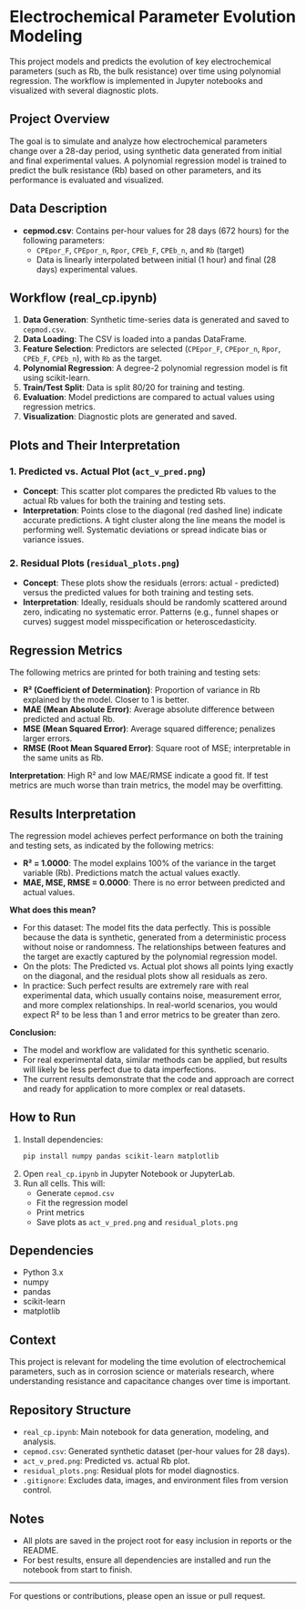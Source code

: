 # Electrochemical Parameter Evolution Modeling

This project models and predicts the evolution of key electrochemical parameters (such as Rb, the bulk resistance) over time using polynomial regression. The workflow is implemented in Jupyter notebooks and visualized with several diagnostic plots.

## Project Overview

The goal is to simulate and analyze how electrochemical parameters change over a 28-day period, using synthetic data generated from initial and final experimental values. A polynomial regression model is trained to predict the bulk resistance (Rb) based on other parameters, and its performance is evaluated and visualized.

## Data Description

- **cepmod.csv**: Contains per-hour values for 28 days (672 hours) for the following parameters:
  - `CPEpor_F`, `CPEpor_n`, `Rpor`, `CPEb_F`, `CPEb_n`, and `Rb` (target)
  - Data is linearly interpolated between initial (1 hour) and final (28 days) experimental values.
  
## Workflow (real_cp.ipynb)

1. **Data Generation**: Synthetic time-series data is generated and saved to `cepmod.csv`.
2. **Data Loading**: The CSV is loaded into a pandas DataFrame.
3. **Feature Selection**: Predictors are selected (`CPEpor_F`, `CPEpor_n`, `Rpor`, `CPEb_F`, `CPEb_n`), with `Rb` as the target.
4. **Polynomial Regression**: A degree-2 polynomial regression model is fit using scikit-learn.
5. **Train/Test Split**: Data is split 80/20 for training and testing.
6. **Evaluation**: Model predictions are compared to actual values using regression metrics.
7. **Visualization**: Diagnostic plots are generated and saved.

## Plots and Their Interpretation

### 1. Predicted vs. Actual Plot (`act_v_pred.png`)
- **Concept**: This scatter plot compares the predicted Rb values to the actual Rb values for both the training and testing sets.
- **Interpretation**: Points close to the diagonal (red dashed line) indicate accurate predictions. A tight cluster along the line means the model is performing well. Systematic deviations or spread indicate bias or variance issues.

### 2. Residual Plots (`residual_plots.png`)
- **Concept**: These plots show the residuals (errors: actual - predicted) versus the predicted values for both training and testing sets.
- **Interpretation**: Ideally, residuals should be randomly scattered around zero, indicating no systematic error. Patterns (e.g., funnel shapes or curves) suggest model misspecification or heteroscedasticity.

## Regression Metrics

The following metrics are printed for both training and testing sets:
- **R² (Coefficient of Determination)**: Proportion of variance in Rb explained by the model. Closer to 1 is better.
- **MAE (Mean Absolute Error)**: Average absolute difference between predicted and actual Rb.
- **MSE (Mean Squared Error)**: Average squared difference; penalizes larger errors.
- **RMSE (Root Mean Squared Error)**: Square root of MSE; interpretable in the same units as Rb.

**Interpretation**: High R² and low MAE/RMSE indicate a good fit. If test metrics are much worse than train metrics, the model may be overfitting.

## Results Interpretation

The regression model achieves perfect performance on both the training and testing sets, as indicated by the following metrics:
- **R² = 1.0000**: The model explains 100% of the variance in the target variable (Rb). Predictions match the actual values exactly.
- **MAE, MSE, RMSE = 0.0000**: There is no error between predicted and actual values.

**What does this mean?**
- For this dataset: The model fits the data perfectly. This is possible because the data is synthetic, generated from a deterministic process without noise or randomness. The relationships between features and the target are exactly captured by the polynomial regression model.
- On the plots: The Predicted vs. Actual plot shows all points lying exactly on the diagonal, and the residual plots show all residuals as zero.
- In practice: Such perfect results are extremely rare with real experimental data, which usually contains noise, measurement error, and more complex relationships. In real-world scenarios, you would expect R² to be less than 1 and error metrics to be greater than zero.

**Conclusion:**
- The model and workflow are validated for this synthetic scenario.
- For real experimental data, similar methods can be applied, but results will likely be less perfect due to data imperfections.
- The current results demonstrate that the code and approach are correct and ready for application to more complex or real datasets.

## How to Run

1. Install dependencies:
   ```bash
   pip install numpy pandas scikit-learn matplotlib
   ```
2. Open `real_cp.ipynb` in Jupyter Notebook or JupyterLab.
3. Run all cells. This will:
   - Generate `cepmod.csv`
   - Fit the regression model
   - Print metrics
   - Save plots as `act_v_pred.png` and `residual_plots.png`

## Dependencies
- Python 3.x
- numpy
- pandas
- scikit-learn
- matplotlib

## Context
This project is relevant for modeling the time evolution of electrochemical parameters, such as in corrosion science or materials research, where understanding resistance and capacitance changes over time is important.

## Repository Structure
- `real_cp.ipynb`: Main notebook for data generation, modeling, and analysis.
- `cepmod.csv`: Generated synthetic dataset (per-hour values for 28 days).
- `act_v_pred.png`: Predicted vs. actual Rb plot.
- `residual_plots.png`: Residual plots for model diagnostics.
- `.gitignore`: Excludes data, images, and environment files from version control.

## Notes
- All plots are saved in the project root for easy inclusion in reports or the README.
- For best results, ensure all dependencies are installed and run the notebook from start to finish.

---
For questions or contributions, please open an issue or pull request.
